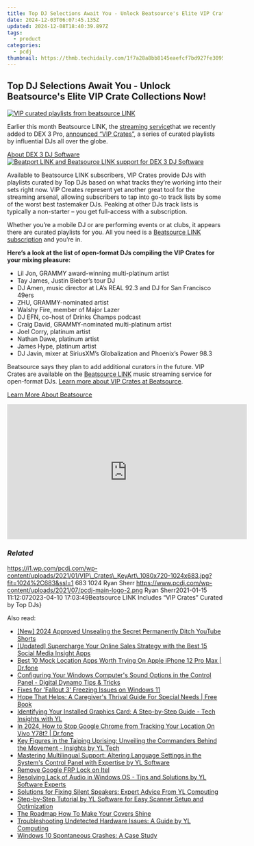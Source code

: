 ```yaml
---
title: Top DJ Selections Await You - Unlock Beatsource's Elite VIP Crate Collections Now!
date: 2024-12-03T06:07:45.135Z
updated: 2024-12-08T18:40:39.897Z
tags:
  - product
categories:
  - pcdj
thumbnail: https://thmb.techidaily.com/1f7a28a8bb8145eaefcf7bd927fe30950467d63b1317d80297e6274f57adb5a8.jpg
---
```


## Top DJ Selections Await You - Unlock Beatsource's Elite VIP Crate Collections Now!

[![VIP curated playlists from beatsource LINK](https://i1.wp.com/pcdj.com/wp-content/uploads/2021/01/VIP_Crates_KeyArt_1080x720-1024x683.jpg?resize=845%2C321&ssl=1)](https://i1.wp.com/pcdj.com/wp-content/uploads/2021/01/VIP%5FCrates%5FKeyArt%5F1080x720-1024x683.jpg?fit=1024%2C683&ssl=1 "VIP curated playlists from beatsource LINK")

Earlier this month Beatsource LINK, the [streaming service](https://tools.techidaily.com/pcdj/products/)that we recently added to DEX 3 Pro, [announced “VIP Crates”](https://news.beatsource.com/2021/01/06/beatsource-launches-vip-crates-curated-by-worlds-top-djs/), a series of curated playlists by influential DJs all over the globe.

[About DEX 3 DJ Software ![Beatport LINK and Beatsource LINK support for DEX 3 DJ Software](https://i2.wp.com/pcdj.com/wp-content/uploads/2020/11/dex3-macbook-pro-retina.png?fit=300%2C247&ssl=1 "Beatport LINK and Beatsource LINK support for DEX 3 DJ Software")](https://tools.techidaily.com/pcdj/products/)

Available to Beatsource LINK subscribers, VIP Crates provide DJs with playlists curated by Top DJs based on what tracks they’re working into their sets right now. VIP Creates represent yet another great tool for the streaming arsenal, allowing subscribers to tap into go-to track lists by some of the worst best tastemaker DJs. Peaking at other DJs track lists is typically a non-starter – you get full-access with a subscription.

Whether you’re a mobile DJ or are performing events or at clubs, it appears there are curated playlists for you. All you need is a [Beatsource LINK subscription](https://tools.techidaily.com/pcdj/products/) and you’re in.

**Here’s a look at the list of open-format DJs compiling the VIP Crates for your mixing pleasure:**

* Lil Jon, GRAMMY award-winning multi-platinum artist
* Tay James, Justin Bieber’s tour DJ
* DJ Amen, music director at LA’s REAL 92.3 and DJ for San Francisco 49ers
* ZHU, GRAMMY-nominated artist
* Walshy Fire, member of Major Lazer
* DJ EFN, co-host of Drinks Champs podcast
* Craig David, GRAMMY-nominated multi-platinum artist
* Joel Corry, platinum artist
* Nathan Dawe, platinum artist
* James Hype, platinum artist
* DJ Javin, mixer at SiriusXM’s Globalization and Phoenix’s Power 98.3

Beatsource says they plan to add additional curators in the future. VIP Crates are available on the [Beatsource LINK](https://tools.techidaily.com/pcdj/products/) music streaming service for open-format DJs. [Learn more about VIP Crates at Beatsource](https://news.beatsource.com/2021/01/06/beatsource-launches-vip-crates-curated-by-worlds-top-djs/).

[Learn More About Beatsource](https://tools.techidaily.com/pcdj/products/)

<!-- affiliate ads begin -->
<iframe width="560" height="315" src="https://www.youtube.com/embed/fJlICvacgJY?si=jNeijBVj7ia4ammA" title="YouTube video player" frameborder="0" allow="accelerometer; autoplay; clipboard-write; encrypted-media; gyroscope; picture-in-picture; web-share" referrerpolicy="strict-origin-when-cross-origin" allowfullscreen></iframe>
<!-- affiliate ads end -->

### _Related_

https://i1.wp.com/pcdj.com/wp-content/uploads/2021/01/VIP\_Crates\_KeyArt\_1080x720-1024x683.jpg?fit=1024%2C683&ssl=1 683 1024 Ryan Sherr https://www.pcdj.com/wp-content/uploads/2021/07/pcdj-main-logo-2.png Ryan Sherr2021-01-15 11:12:072023-04-10 17:03:49Beatsource LINK Includes “VIP Crates” Curated by Top DJs}

<ins class="adsbygoogle"
     style="display:block"
     data-ad-format="autorelaxed"
     data-ad-client="ca-pub-7571918770474297"
     data-ad-slot="1223367746"></ins>

<ins class="adsbygoogle"
     style="display:block"
     data-ad-client="ca-pub-7571918770474297"
     data-ad-slot="8358498916"
     data-ad-format="auto"
     data-full-width-responsive="true"></ins>

<span class="atpl-alsoreadstyle">Also read:</span>
<div><ul>
<li><a href="https://youtube-webster.techidaily.com/024-approved-unsealing-the-secret-permanently-ditch-youtube-shorts/"><u>[New] 2024 Approved Unsealing the Secret Permanently Ditch YouTube Shorts</u></a></li>
<li><a href="https://facebook-clips.techidaily.com/updated-supercharge-your-online-sales-strategy-with-the-best-15-social-media-insight-apps/"><u>[Updated] Supercharge Your Online Sales Strategy with the Best 15 Social Media Insight Apps</u></a></li>
<li><a href="https://fake-location.techidaily.com/best-10-mock-location-apps-worth-trying-on-apple-iphone-12-pro-max-drfone-by-drfone-virtual-ios/"><u>Best 10 Mock Location Apps Worth Trying On Apple iPhone 12 Pro Max | Dr.fone</u></a></li>
<li><a href="https://discover-amazing.techidaily.com/configuring-your-windows-computers-sound-options-in-the-control-panel-digital-dynamo-tips-and-tricks/"><u>Configuring Your Windows Computer's Sound Options in the Control Panel - Digital Dynamo Tips & Tricks</u></a></li>
<li><a href="https://win-answers.techidaily.com/fixes-for-fallout-3-freezing-issues-on-windows-11/"><u>Fixes for 'Fallout 3' Freezing Issues on Windows 11</u></a></li>
<li><a href="https://novels-ebooks.techidaily.com/210299690-9781646701605-hope-that-helps-a-caregivers-thrival-guide-for-special-needs/"><u>Hope That Helps: A Caregiver's Thrival Guide For Special Needs | Free Book</u></a></li>
<li><a href="https://discover-amazing.techidaily.com/identifying-your-installed-graphics-card-a-step-by-step-guide-tech-insights-with-yl/"><u>Identifying Your Installed Graphics Card: A Step-by-Step Guide - Tech Insights with YL</u></a></li>
<li><a href="https://review-topics.techidaily.com/in-2024-how-to-stop-google-chrome-from-tracking-your-location-on-vivo-y78t-drfone-by-drfone-virtual-android/"><u>In 2024, How to Stop Google Chrome from Tracking Your Location On Vivo Y78t? | Dr.fone</u></a></li>
<li><a href="https://discover-amazing.techidaily.com/key-figures-in-the-taiping-uprising-unveiling-the-commanders-behind-the-movement-insights-by-yl-tech/"><u>Key Figures in the Taiping Uprising: Unveiling the Commanders Behind the Movement - Insights by YL Tech</u></a></li>
<li><a href="https://discover-amazing.techidaily.com/mastering-multilingual-support-altering-language-settings-in-the-systems-control-panel-with-expertise-by-yl-software/"><u>Mastering Multilingual Support: Altering Language Settings in the System's Control Panel with Expertise by YL Software</u></a></li>
<li><a href="https://review-topics.techidaily.com/remove-google-frp-lock-on-itel-by-drfone-android-unlock-remove-google-frp/"><u>Remove Google FRP Lock on Itel</u></a></li>
<li><a href="https://discover-amazing.techidaily.com/resolving-lack-of-audio-in-windows-os-tips-and-solutions-by-yl-software-experts/"><u>Resolving Lack of Audio in Windows OS - Tips and Solutions by YL Software Experts</u></a></li>
<li><a href="https://discover-amazing.techidaily.com/solutions-for-fixing-silent-speakers-expert-advice-from-yl-computing/"><u>Solutions for Fixing Silent Speakers: Expert Advice From YL Computing</u></a></li>
<li><a href="https://discover-amazing.techidaily.com/step-by-step-tutorial-by-yl-software-for-easy-scanner-setup-and-optimization/"><u>Step-by-Step Tutorial by YL Software for Easy Scanner Setup and Optimization</u></a></li>
<li><a href="https://extra-resources.techidaily.com/the-roadmap-how-to-make-your-covers-shine/"><u>The Roadmap How To Make Your Covers Shine</u></a></li>
<li><a href="https://discover-amazing.techidaily.com/troubleshooting-undetected-hardware-issues-a-guide-by-yl-computing/"><u>Troubleshooting Undetected Hardware Issues: A Guide by YL Computing</u></a></li>
<li><a href="https://common-error.techidaily.com/windows-10-spontaneous-crashes-a-case-study/"><u>Windows 10 Spontaneous Crashes: A Case Study</u></a></li>
</ul></div>

